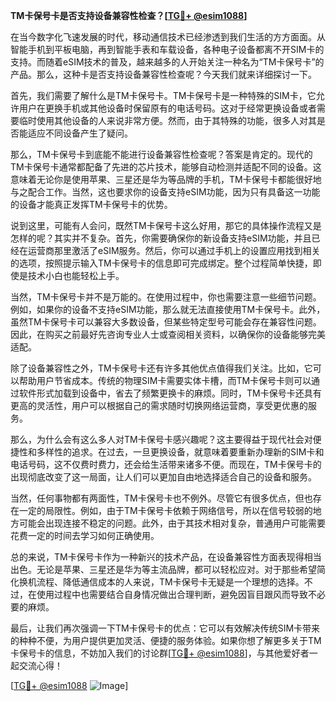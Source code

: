 **TM卡保号卡是否支持设备兼容性检查？[[TG💪+ @esim1088](https://t.me/s/esim1088)]**

在当今数字化飞速发展的时代，移动通信技术已经渗透到我们生活的方方面面。从智能手机到平板电脑，再到智能手表和车载设备，各种电子设备都离不开SIM卡的支持。而随着eSIM技术的普及，越来越多的人开始关注一种名为“TM卡保号卡”的产品。那么，这种卡是否支持设备兼容性检查呢？今天我们就来详细探讨一下。

首先，我们需要了解什么是TM卡保号卡。TM卡保号卡是一种特殊的SIM卡，它允许用户在更换手机或其他设备时保留原有的电话号码。这对于经常更换设备或者需要临时使用其他设备的人来说非常方便。然而，由于其特殊的功能，很多人对其是否能适应不同设备产生了疑问。

那么，TM卡保号卡到底能不能进行设备兼容性检查呢？答案是肯定的。现代的TM卡保号卡通常都配备了先进的芯片技术，能够自动检测并适配不同的设备。这意味着无论你是使用苹果、三星还是华为等品牌的手机，TM卡保号卡都能很好地与之配合工作。当然，这也要求你的设备支持eSIM功能，因为只有具备这一功能的设备才能真正发挥TM卡保号卡的优势。

说到这里，可能有人会问，既然TM卡保号卡这么好用，那它的具体操作流程又是怎样的呢？其实并不复杂。首先，你需要确保你的新设备支持eSIM功能，并且已经在运营商那里激活了eSIM服务。然后，你可以通过手机上的设置应用找到相关的选项，按照提示输入TM卡保号卡的信息即可完成绑定。整个过程简单快捷，即使是技术小白也能轻松上手。

当然，TM卡保号卡并不是万能的。在使用过程中，你也需要注意一些细节问题。例如，如果你的设备不支持eSIM功能，那么就无法直接使用TM卡保号卡。此外，虽然TM卡保号卡可以兼容大多数设备，但某些特定型号可能会存在兼容性问题。因此，在购买之前最好先咨询专业人士或查阅相关资料，以确保你的设备能够完美适配。

除了设备兼容性之外，TM卡保号卡还有许多其他优点值得我们关注。比如，它可以帮助用户节省成本。传统的物理SIM卡需要实体卡槽，而TM卡保号卡则可以通过软件形式加载到设备中，省去了频繁更换卡的麻烦。同时，TM卡保号卡还具有更高的灵活性，用户可以根据自己的需求随时切换网络运营商，享受更优惠的服务。

那么，为什么会有这么多人对TM卡保号卡感兴趣呢？这主要得益于现代社会对便捷性和多样性的追求。在过去，一旦更换设备，就意味着要重新办理新的SIM卡和电话号码，这不仅费时费力，还会给生活带来诸多不便。而现在，TM卡保号卡的出现彻底改变了这一局面，让人们可以更加自由地选择适合自己的设备和服务。

当然，任何事物都有两面性，TM卡保号卡也不例外。尽管它有很多优点，但也存在一定的局限性。例如，由于TM卡保号卡依赖于网络信号，所以在信号较弱的地方可能会出现连接不稳定的问题。此外，由于其技术相对复杂，普通用户可能需要花费一定的时间去学习如何正确使用。

总的来说，TM卡保号卡作为一种新兴的技术产品，在设备兼容性方面表现得相当出色。无论是苹果、三星还是华为等主流品牌，都可以轻松应对。对于那些希望简化换机流程、降低通信成本的人来说，TM卡保号卡无疑是一个理想的选择。不过，在使用过程中也需要结合自身情况做出合理判断，避免因盲目跟风而导致不必要的麻烦。

最后，让我们再次强调一下TM卡保号卡的优点：它可以有效解决传统SIM卡带来的种种不便，为用户提供更加灵活、便捷的服务体验。如果你想了解更多关于TM卡保号卡的信息，不妨加入我们的讨论群[[TG💪+ @esim1088](https://t.me/s/esim1088)]，与其他爱好者一起交流心得！

[[TG💪+ @esim1088](https://t.me/s/esim1088) ![Image](https://i.postimg.cc/4NQfJmqS/Snipaste-2025-05-13-00-14-12.png)]